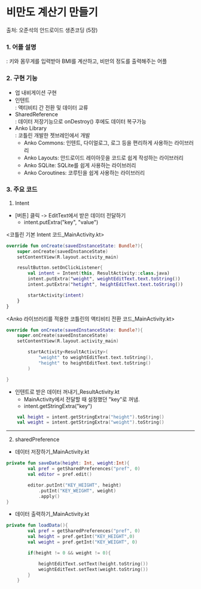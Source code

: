# 비만도 계산기 만들기
출처: 오준석의 안드로이드 생존코딩 (5장)
### 1. 어플 설명
</t>: 키와 몸무게를 입력받아 BMI를 계산하고, 비만의 정도를 출력해주는 어플

### 2. 구현 기능
* 업 내비게이션 구현
* 인텐트</br>
</t>: 액티비티 간 전환 및 데이터 교류
* SharedReference</br>
</t>: 데이터 저장기능으로 onDestroy() 후에도 데이터 복구가능
* Anko Library</br>
</t>: 코틀린 개발한 젯브레인에서 개발
    * Anko Commons: 인텐트, 다이얼로그, 로그 등을 편리하게 사용하는 라이브러리
    * Anko Layouts: 안드로이드 레이아웃을 코드로 쉽게 작성하는 라이브러리
    * Anko SQLite: SQLite를 쉽게 사용하는 라이브러리
    * Anko Coroutines: 코루틴을 쉽게 사용하는 라이브러리

### 3. 주요 코드
1) Intent
* [버튼] 클릭 -> EditText에서 받은 데이터 전달하기
    * intent.putExtra("key", "value")

<코틀린 기본 Intent 코드_MainActivity.kt>
```kotlin
override fun onCreate(savedInstanceState: Bundle?){
    super.onCreate(savedInstanceState)
    setContentView(R.layout.activity_main)

    resultButton.setOnClickListener{
        val intent = Intent(this, ResultActivity::class.java)
        intent.putExtra("weight", weightEditText.text.toString())
        intent.putExtra("hetight", heightEditText.text.toString())

        startActivity(intent)
    }
}
```
<Anko 라이브러리를 적용한 코틀린의 액티비티 전환 코드_MainActivity.kt>
```kotlin
override fun onCreate(savedInstanceState: Bundle?){
    super.onCreate(savedInstanceState)
    setContentView(R.layout.activity_main)

        startActivity<ResultActivity>(
            "weight" to weightEditText.text.toString(),
            "height" to heightEditText.text.toString()
        )

}
```

* 인텐트로 받은 데이터 꺼내기_ResultActivity.kt
    * MainActivity에서 전달할 때 설정했던 "key"로 꺼냄.
    * intent.getStringExtra("key")
```kotlin
    val height = intent.getStringExtra("height").toString()
    val weight = intent.getStringExtra("weight").toString()
```
---
2. sharedPreference
* 데이터 저장하기_MainActivity.kt
```kotlin
private fun saveData(height: Int, weight:Int){
        val pref = getSharedPreferences("pref", 0)
        val editor = pref.edit()

        editor.putInt("KEY_HEIGHT", height)
            .putInt("KEY_WEIGHT", weight)
            .apply()
}
```

* 데이터 출력하기_MainActivity.kt
```kotlin
private fun loadData(){
        val pref = getSharedPreferences("pref", 0)
        val height = pref.getInt("KEY_HEIGHT",0)
        val weight = pref.getInt("KEY_WEIGHT", 0)

        if(height != 0 && weight != 0){

            heightEditText.setText(height.toString())
            weightEditText.setText(weight.toString())
        }
    }
```




